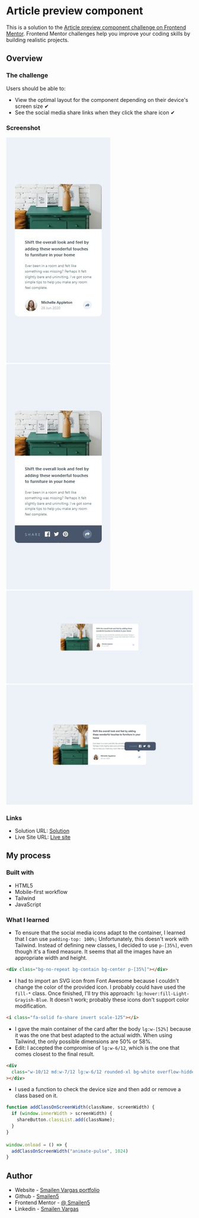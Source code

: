 # Article preview component

This is a solution to the [Article preview component challenge on Frontend Mentor](https://www.frontendmentor.io/challenges/article-preview-component-dYBN_pYFT). Frontend Mentor challenges help you improve your coding skills by building realistic projects.


## Overview

### The challenge

Users should be able to:

- View the optimal layout for the component depending on their device's screen size ✔
- See the social media share links when they click the share icon ✔

### Screenshot

![smartphone](./screenshot/smartphone.jpeg)
![smartphone](./screenshot/smartphone%20active.jpeg)
![desktop](./screenshot/desktop.jpeg)
![desktop](./screenshot/desktop%20active.jpeg)

### Links

- Solution URL: [Solution](https://github.com/Smailen5/Frontend-Mentor-Challenge/tree/main/article-preview-component-master-main)
- Live Site URL: [Live site](https://smailen5.github.io/Frontend-Mentor-Challenge/article-preview-component-master-main/)

## My process

### Built with

- HTML5
- Mobile-first workflow
- Tailwind
- JavaScript


### What I learned

- To ensure that the social media icons adapt to the container, I learned that I can use `padding-top: 100%;` Unfortunately, this doesn't work with Tailwind. Instead of defining new classes, I decided to use `p-[35%]`, even though it's a fixed measure. It seems that all the images have an appropriate width and height.

```html
<div class="bg-no-repeat bg-contain bg-center p-[35%]"></div>
```

- I had to import an SVG icon from Font Awesome because I couldn't change the color of the provided icon. I probably could have used the `fill-*` class. Once finished, I'll try this approach: `lg:hover:fill-Light-Grayish-Blue`. It doesn't work; probably these icons don't support color modification.

```html
<i class="fa-solid fa-share invert scale-125"></i>
```

- I gave the main container of the card after the body `lg:w-[52%]` because it was the one that best adapted to the actual width. When using Tailwind, the only possible dimensions are 50% or 58%.
- Edit: I accepted the compromise of `lg:w-6/12`, which is the one that comes closest to the final result.

```html
<div
  class="w-10/12 md:w-7/12 lg:w-6/12 rounded-xl bg-white overflow-hidden relative lg:flex lg:overflow-visible"
></div>
```

- I used a function to check the device size and then add or remove a class based on it.

```js
function addClassOnScreenWidth(className, screenWidth) {
  if (window.innerWidth > screenWidth) {
    shareButton.classList.add(className);
  }
}

window.onload = () => {
  addClassOnScreenWidth("animate-pulse", 1024)
}
```


## Author

- Website - [Smailen Vargas portfolio](https://smailenvargas.com/)
- Github - [Smailen5](https://github.com/Smailen5)
- Frontend Mentor - [@ Smailen5](https://www.frontendmentor.io/profile/Smailen5)
- Linkedin - [Smailen Vargas](https://www.linkedin.com/in/smailen-vargas/)